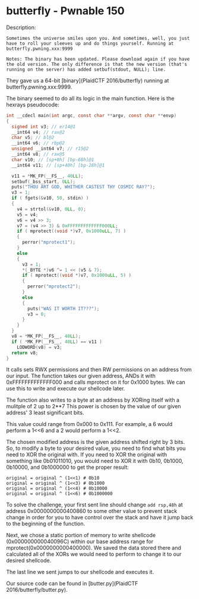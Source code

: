 # butterfly - Pwnable 150
Description:
```
Sometimes the universe smiles upon you. And sometimes, well, you just have to roll your sleeves up and do things yourself. Running at butterfly.pwning.xxx:9999 

Notes: The binary has been updated. Please download again if you have the old version. The only difference is that the new version (that's running on the server) has added setbuf(stdout, NULL); line.
```

They gave us a 64-bit [binary](PlaidCTF 2016/butterfly) running at butterfly.pwning.xxx:9999.

The binary seemed to do all its logic in the main function.  Here is the hexrays pseudocode:
```c
int __cdecl main(int argc, const char **argv, const char **envp)
{
  signed int v3; // er14@1
  __int64 v4; // rax@2
  char v5; // bl@2
  __int64 v6; // rbp@2
  unsigned __int64 v7; // r15@2
  __int64 v8; // rax@5
  char v10; // [sp+0h] [bp-68h]@1
  __int64 v11; // [sp+40h] [bp-28h]@1

  v11 = *MK_FP(__FS__, 40LL);
  setbuf(_bss_start, 0LL);
  puts("THOU ART GOD, WHITHER CASTEST THY COSMIC RAY?");
  v3 = 1;
  if ( fgets(&v10, 50, stdin) )
  {
    v4 = strtol(&v10, 0LL, 0);
    v5 = v4;
    v6 = v4 >> 3;
    v7 = (v4 >> 3) & 0xFFFFFFFFFFFFF000LL;
    if ( mprotect((void *)v7, 0x1000uLL, 7) )
    {
      perror("mprotect1");
    }
    else
    {
      v3 = 1;
      *(_BYTE *)v6 ^= 1 << (v5 & 7);
      if ( mprotect((void *)v7, 0x1000uLL, 5) )
      {
        perror("mprotect2");
      }
      else
      {
        puts("WAS IT WORTH IT???");
        v3 = 0;
      }
    }
  }
  v8 = *MK_FP(__FS__, 40LL);
  if ( *MK_FP(__FS__, 40LL) == v11 )
    LODWORD(v8) = v3;
  return v8;
}
```

It calls sets RWX permissions and then RW permissions on an address from our input.
The function takes our given address, ANDs it with 0xFFFFFFFFFFFFF000 and calls mprotect on it for 0x1000 bytes. 
We can use this to write and execute our shellcode later.

The function also writes to a byte at an address by XORing itself with a mulitple of 2 up to 2**7
This power is chosen by the value of our given address' 3 least significant bits.

This value could range from 0x000 to 0x111.  For example, a 6 would perform a 1<<6 and a 2 would perform a 1<<2.

The chosen modified address is the given address shifted right by 3 bits.
So, to modify a byte to your desired value, you need to find what bits you need to XOR the original with.
If you need to XOR the original with something like 0b01011010, you would need to XOR it with 0b10, 0b1000, 0b10000, and 0b1000000 to get the proper result:
```
original = original ^ (1<<1) # 0b10
original = original ^ (1<<3) # 0b1000
original = original ^ (1<<4) # 0b10000
original = original ^ (1<<6) # 0b1000000
```

To solve the challenge, your first sent line should change ```add rsp,48h``` at address 0x0000000000400860 to some other value to prevent stack change in order for you to have control over the stack and have it jump back to the beginning of the function.

Next, we chose a static portion of memory to write shellcode (0x000000000040096C) within our base address range for mprotect(0x0000000000400000).  We saved the data stored there and calculated all of the XORs we would need to perform to change it to our desired shellcode.

The last line we sent jumps to our shellcode and executes it.

Our source code can be found in [butter.py](PlaidCTF 2016/butterfly/butter.py).


